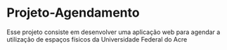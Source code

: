 # Projeto-Agendamento
Esse projeto consiste em desenvolver uma aplicação web para agendar a utilização de espaços físicos da Universidade Federal do Acre
